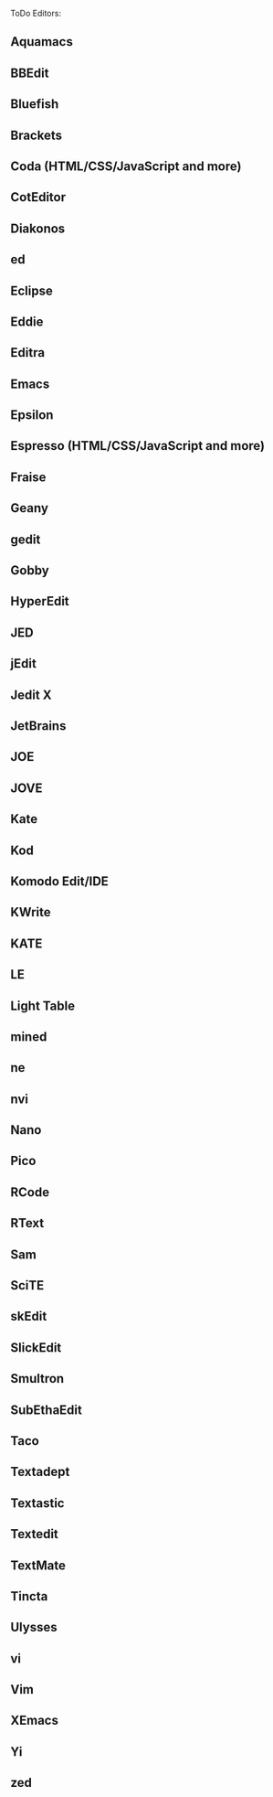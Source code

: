 ToDo Editors:

## Aquamacs
## BBEdit
## Bluefish
## Brackets
## Coda (HTML/CSS/JavaScript and more)
## CotEditor
## Diakonos
## ed
## Eclipse
## Eddie
## Editra
## Emacs
## Epsilon
## Espresso (HTML/CSS/JavaScript and more)
## Fraise
## Geany
## gedit
## Gobby
## HyperEdit
## JED
## jEdit
## Jedit X
## JetBrains
## JOE
## JOVE
## Kate
## Kod
## Komodo Edit/IDE
## KWrite
## KATE
## LE
## Light Table
## mined
## ne
## nvi
## Nano
## Pico
## RCode
## RText
## Sam
## SciTE
## skEdit
## SlickEdit
## Smultron
## SubEthaEdit
## Taco
## Textadept
## Textastic
## Textedit
## TextMate
## Tincta
## Ulysses 
## vi
## Vim
## XEmacs
## Yi
## zed


